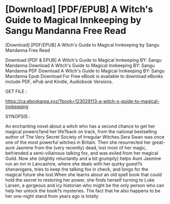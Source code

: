 # [Download] [PDF/EPUB] A Witch's Guide to Magical Innkeeping by Sangu Mandanna Free Read
[Download] [PDF/EPUB] A Witch's Guide to Magical Innkeeping by Sangu Mandanna Free Read

Download [PDF & EPUB] A Witch's Guide to Magical Innkeeping BY: Sangu Mandanna Download A Witch's Guide to Magical Innkeeping BY: Sangu Mandanna PDF Download A Witch's Guide to Magical Innkeeping BY: Sangu Mandanna Epub Download For Free eBook is available to download eBooks include PDF, ePub and Kindle, Audiobook Versions.

GET FILE :

https://ca.ebookarea.xyz/?book=123029113-a-witch-s-guide-to-magical-innkeeping

SYNOPSIS : 

An enchanting novel about a witch who has a second chance to get her magical powers?and her life?back on track, from the national bestselling author of The Very Secret Society of Irregular Witches.Sera Swan was once one of the most powerful witches in Britain. Then she resurrected her great-aunt Jasmine from the (very recently) dead, lost most of her magic, befriended a semi-villainous talking fox, and was exiled from her magical Guild. Now she (slightly reluctantly and a bit grumpily) helps Aunt Jasmine run an inn in Lancashire, where she deals with her quirky guest?s shenanigans, tries to keep the talking fox in check, and longs for the magical future she lost.When she learns about an old spell book that could hold the secret to restoring her power, she finds herself turning to Luke Larsen, a gorgeous and icy historian who might be the only person who can help her unlock the book?s mysteries. The fact that he also happens to be her one-night stand from years ago is totally 
